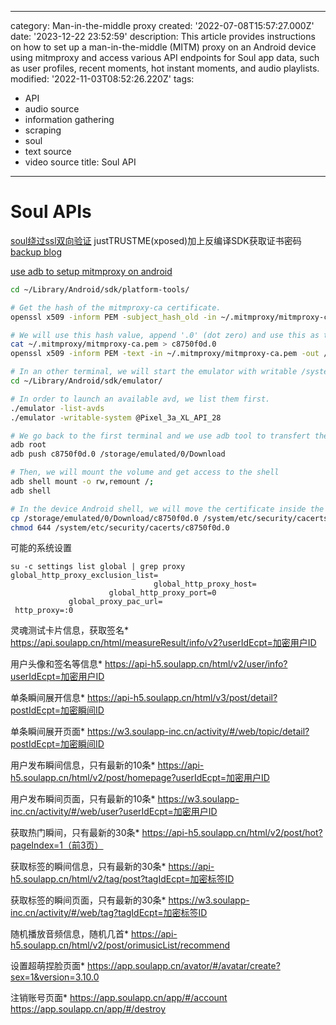------
category: Man-in-the-middle proxy
created: '2022-07-08T15:57:27.000Z'
date: '2023-12-22 23:52:59'
description: This article provides instructions on how to set up a man-in-the-middle
  (MITM) proxy on an Android device using mitmproxy and access various API endpoints
  for Soul app data, such as user profiles, recent moments, hot instant moments, and
  audio playlists.
modified: '2022-11-03T08:52:26.220Z'
tags:
- API
- audio source
- information gathering
- scraping
- soul
- text source
- video source
title: Soul API
------

# Soul APIs


[soul绕过ssl双向验证](https://www.freesion.com/article/9811692393/) justTRUSTME(xposed)加上反编译SDK获取证书密码 [backup blog](https://blog.csdn.net/qq_38316655/article/details/104176882)

[use adb to setup mitmproxy on android](https://www.trickster.dev/post/setting-up-mitmproxy-with-android/)

```bash
cd ~/Library/Android/sdk/platform-tools/

# Get the hash of the mitmproxy-ca certificate.
openssl x509 -inform PEM -subject_hash_old -in ~/.mitmproxy/mitmproxy-ca.pem | head -1

# We will use this hash value, append '.0' (dot zero) and use this as the filename for the resulting Android certificate
cat ~/.mitmproxy/mitmproxy-ca.pem > c8750f0d.0
openssl x509 -inform PEM -text -in ~/.mitmproxy/mitmproxy-ca.pem -out /dev/null >> c8750f0d.0

# In an other terminal, we will start the emulator with writable /system volume
cd ~/Library/Android/sdk/emulator/

# In order to launch an available avd, we list them first.
./emulator -list-avds
./emulator -writable-system @Pixel_3a_XL_API_28

# We go back to the first terminal and we use adb tool to transfert the certificate
adb root
adb push c8750f0d.0 /storage/emulated/0/Download

# Then, we will mount the volume and get access to the shell
adb shell mount -o rw,remount /;
adb shell

# In the device Android shell, we will move the certificate inside the system partition in the folder '/system/etc/security/'
cp /storage/emulated/0/Download/c8750f0d.0 /system/etc/security/cacerts/
chmod 644 /system/etc/security/cacerts/c8750f0d.0
```

可能的系统设置

```log
su -c settings list global | grep proxy
global_http_proxy_exclusion_list=
                                global_http_proxy_host=
                      global_http_proxy_port=0
             global_proxy_pac_url=
 http_proxy=:0
```

灵魂测试卡片信息，获取签名*
https://api.soulapp.cn/html/measureResult/info/v2?userIdEcpt=加密用户ID

用户头像和签名等信息*
https://api-h5.soulapp.cn/html/v2/user/info?userIdEcpt=加密用户ID

单条瞬间展开信息*
https://api-h5.soulapp.cn/html/v3/post/detail?postIdEcpt=加密瞬间ID

单条瞬间展开页面*
https://w3.soulapp-inc.cn/activity/#/web/topic/detail?postIdEcpt=加密瞬间ID

用户发布瞬间信息，只有最新的10条*
https://api-h5.soulapp.cn/html/v2/post/homepage?userIdEcpt=加密用户ID

用户发布瞬间页面，只有最新的10条*
https://w3.soulapp-inc.cn/activity/#/web/user?userIdEcpt=加密用户ID

获取热门瞬间，只有最新的30条*
https://api-h5.soulapp.cn/html/v2/post/hot?pageIndex=1（前3页）

获取标签的瞬间信息，只有最新的30条*
https://api-h5.soulapp.cn/html/v2/tag/post?tagIdEcpt=加密标签ID

获取标签的瞬间页面，只有最新的30条*
https://w3.soulapp-inc.cn/activity/#/web/tag?tagIdEcpt=加密标签ID

随机播放音频信息，随机几首*
https://api-h5.soulapp.cn/html/v2/post/orimusicList/recommend

设置超萌捏脸页面*
https://app.soulapp.cn/avator/#/avatar/create?sex=1&version=3.10.0

注销账号页面*
https://app.soulapp.cn/app/#/account
https://app.soulapp.cn/app/#/destroy

